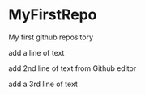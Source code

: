 # MyFirstRepo
My first github repository


add a line of text

add 2nd line of text from Github editor

add a 3rd line of text